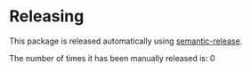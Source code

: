 # Releasing

This package is released automatically using
[semantic-release](https://github.com/semantic-release/semantic-release).

The number of times it has been manually released is: 0
